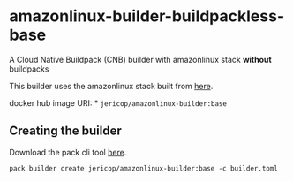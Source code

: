 # amazonlinux-builder-buildpackless-base
A Cloud Native Buildpack (CNB) builder with amazonlinux stack **without** buildpacks

This builder uses the amazonlinux stack built from [here](https://github.com/jericop/amazonlinux-stack).

docker hub image URI:
    * `jericop/amazonlinux-builder:base`

## Creating the builder

Download the pack cli tool [here](https://buildpacks.io/docs/tools/pack/).

```
pack builder create jericop/amazonlinux-builder:base -c builder.toml
```